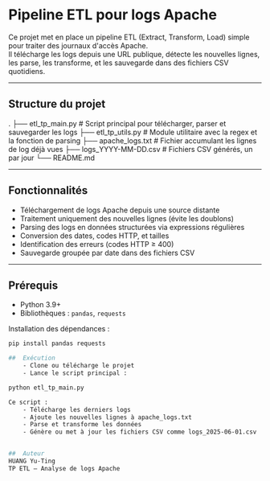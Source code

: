 #  Pipeline ETL pour logs Apache

Ce projet met en place un pipeline ETL (Extract, Transform, Load) simple pour traiter des journaux d'accès Apache.  
Il télécharge les logs depuis une URL publique, détecte les nouvelles lignes, les parse, les transforme, et les sauvegarde dans des fichiers CSV quotidiens.

---

## Structure du projet

.
├── etl_tp_main.py # Script principal pour télécharger, parser et sauvegarder les logs
├── etl_tp_utils.py # Module utilitaire avec la regex et la fonction de parsing
├── apache_logs.txt # Fichier accumulant les lignes de log déjà vues
├── logs_YYYY-MM-DD.csv # Fichiers CSV générés, un par jour
└── README.md 


---

##  Fonctionnalités

- Téléchargement de logs Apache depuis une source distante  
- Traitement uniquement des nouvelles lignes (évite les doublons)  
- Parsing des logs en données structurées via expressions régulières  
- Conversion des dates, codes HTTP, et tailles  
- Identification des erreurs (codes HTTP ≥ 400)  
- Sauvegarde groupée par date dans des fichiers CSV

---

##  Prérequis

- Python 3.9+
- Bibliothèques : `pandas`, `requests`

Installation des dépendances :

```bash
pip install pandas requests

##  Exécution
    - Clone ou télécharge le projet
    - Lance le script principal :

python etl_tp_main.py

Ce script :
    - Télécharge les derniers logs
    - Ajoute les nouvelles lignes à apache_logs.txt
    - Parse et transforme les données
    - Génère ou met à jour les fichiers CSV comme logs_2025-06-01.csv


##  Auteur
HUANG Yu-Ting
TP ETL – Analyse de logs Apache
